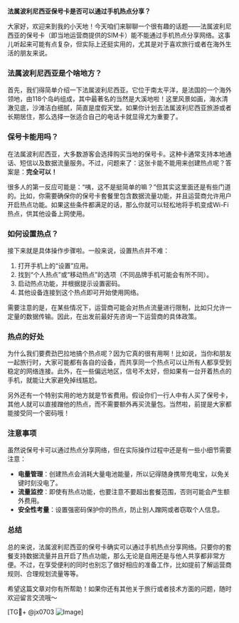 **法属波利尼西亚保号卡是否可以通过手机热点分享？**

大家好，欢迎来到我的小天地！今天咱们来聊聊一个很有趣的话题——法属波利尼西亚的保号卡（即当地运营商提供的SIM卡）能不能通过手机热点分享网络。这事儿听起来可能有点复杂，但实际上还挺实用的，尤其是对于喜欢旅行或者在海外生活的朋友来说。

### 法属波利尼西亚是个啥地方？

首先，我们得简单介绍一下法属波利尼西亚。它位于南太平洋，是法国的一个海外领地，由118个岛屿组成，其中最著名的当然是大溪地啦！这里风景如画，海水清澈见底，沙滩洁白细腻，简直是度假天堂。如果你计划去法属波利尼西亚旅游或者长期居住，那么选择一张适合自己的电话卡就显得尤为重要了。

### 保号卡能用吗？

在法属波利尼西亚，大多数游客会选择购买当地的保号卡。这种卡通常支持本地通话、短信以及数据流量服务。不过，问题来了：这张卡能不能用来创建热点呢？答案是：**完全可以！**

很多人的第一反应可能是：“咦，这不是挺简单的嘛？”但其实这里面还是有些门道的。比如，你需要确保你的保号卡套餐里包含数据流量功能，并且运营商允许用户开启热点功能。如果这些条件都满足的话，那么你就可以轻松地将手机变成Wi-Fi热点，供其他设备上网使用。

### 如何设置热点？

接下来就是具体操作步骤啦。一般来说，设置热点并不难：

1. 打开手机上的“设置”应用。
2. 找到“个人热点”或“移动热点”的选项（不同品牌手机可能会有所不同）。
3. 启动热点功能，并根据提示设置密码。
4. 其他设备连接到这个热点即可开始使用网络。

需要注意的是，在某些情况下，运营商可能会对热点流量进行限制，比如只允许一定量的数据传输。因此，在出发前最好先咨询一下运营商的具体政策。

### 热点的好处

为什么我们要费劲巴拉地搞个热点呢？因为它真的很有用啊！比如说，当你和朋友一起旅行时，大家可能都有各自的设备，而共享同一个热点可以让所有人都享受到稳定的网络连接。此外，在一些偏远地区，信号不太好，但如果有一台开着热点的手机，就能让大家避免掉线尴尬。

另外还有一个特别实用的地方就是节省费用。假设你们一行人中有人买了保号卡，其他人就可以直接蹭他的热点，而不需要额外再买流量包。当然啦，前提是大家都能接受同一个密码哦！

### 注意事项

虽然说保号卡可以通过热点分享网络，但在实际操作过程中还是有一些小细节需要注意：

- **电量管理**：创建热点会消耗大量电池能量，所以记得随身携带充电宝，以免关键时刻没电了。
- **流量监控**：即使有热点功能，也要注意不要超出套餐范围，否则可能会产生额外费用。
- **安全性考量**：设置强密码保护你的热点，防止别人蹭网或者窃取个人信息。

### 总结

总的来说，法属波利尼西亚的保号卡确实可以通过手机热点分享网络。只要你的套餐支持数据流量并且开启了热点功能，那么无论是自用还是与他人共享都非常方便。不过，在享受便利的同时也别忘了做好相应的准备工作，比如提前了解运营商规则、合理规划流量等等。

希望这篇文章对你有所帮助！如果你还有其他关于旅行或者技术方面的问题，随时欢迎留言交流哦～

[TG💪+ @jx0703 ![Image](https://github.com/user-attachments/assets/dbca1d08-cadb-493c-b0ec-ad6f7a83f270)]